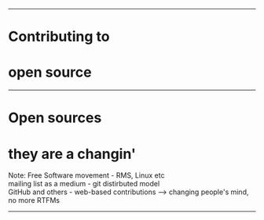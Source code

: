 
---

# Contributing to  
# open source

---

# Open sources
# they are a changin'

Note: 
Free Software movement - RMS, Linux etc  
mailing list as a medium - git distirbuted model  
GitHub and others - web-based contributions --> changing people's mind, no more RTFMs

---


